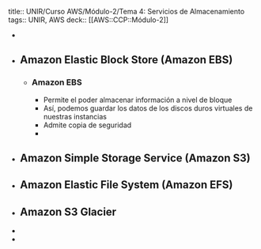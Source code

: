 title:: UNIR/Curso AWS/Módulo-2/Tema 4: Servicios de Almacenamiento
tags:: UNIR, AWS
deck:: [[AWS::CCP::Módulo-2]]

-
- ## Amazon Elastic Block Store (Amazon EBS)
	- ### Amazon EBS
		- Permite el poder almacenar información a nivel de bloque
		- Así, podemos guardar los datos de los discos duros virtuales de nuestras instancias
		- Admite copia de seguridad
		-
- ## Amazon Simple Storage Service (Amazon S3)
- ## Amazon Elastic File System (Amazon EFS)
- ## Amazon S3 Glacier
-
-